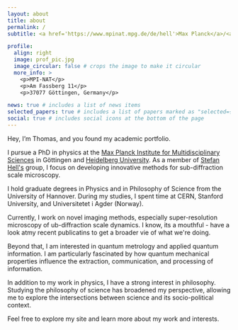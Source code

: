 ```yaml
---
layout: about
title: about
permalink: /
subtitle: <a href='https://www.mpinat.mpg.de/de/hell'>Max Planck</a>/<a href='https://www.uni-heidelberg.de/en'>Heidelberg University</a>.

profile:
  align: right
  image: prof_pic.jpg
  image_circular: false # crops the image to make it circular
  more_info: >
    <p>MPI-NAT</p>
    <p>Am Fassberg 11</p>
    <p>37077 Göttingen, Germany</p>

news: true # includes a list of news items
selected_papers: true # includes a list of papers marked as "selected={true}"
social: true # includes social icons at the bottom of the page
---
```


Hey, I’m Thomas, and you found my academic portfolio.

I pursue a PhD in physics at the [Max Planck Institute for Multidisciplinary Sciences](https://www.mpinat.mpg.de/de) in Göttingen and [Heidelberg University](https://www.uni-heidelberg.de/en). As a member of [Stefan Hell's](https://www.mpinat.mpg.de/de/hell) group, I focus on developing innovative methods for sub-diffraction scale microscopy.

I hold graduate degrees in Physics and in Philosophy of Science from the University of Hannover. During my studies, I spent time at CERN, Stanford University, and Universitetet i Agder (Norway).

Currently, I work on novel imaging methods, especially super-resolution microscopy of ub-diffraction scale dynamics. I know, its a mouthful - have a look atmy recent publicatins to get a broader vie of what we're doing.

Beyond that, I am interested in quantum metrology and applied quantum information. I am particularly fascinated by how quantum mechanical properties influence the extraction, communication, and processing of information.

In addition to my work in physics, I have a strong interest in philosophy. Studying the philosophy of science has broadened my perspective, allowing me to explore the intersections between science and its socio-political context.

Feel free to explore my site and learn more about my work and interests.

